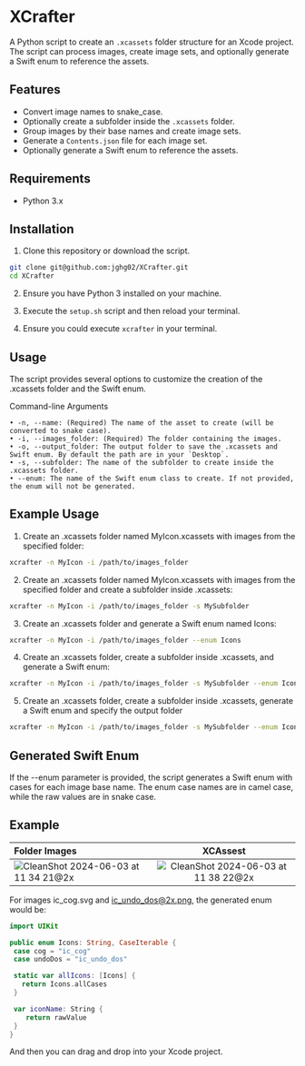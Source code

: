 # XCrafter


A Python script to create an `.xcassets` folder structure for an Xcode project. The script can process images, create image sets, and optionally generate a Swift enum to reference the assets.

## Features

- Convert image names to snake_case.
- Optionally create a subfolder inside the `.xcassets` folder.
- Group images by their base names and create image sets.
- Generate a `Contents.json` file for each image set.
- Optionally generate a Swift enum to reference the assets.

## Requirements

- Python 3.x

## Installation

1. Clone this repository or download the script.

```sh
git clone git@github.com:jghg02/XCrafter.git
cd XCrafter
```

2. Ensure you have Python 3 installed on your machine.

3. Execute the `setup.sh` script and then reload your terminal.

4. Ensure you could execute `xcrafter` in your terminal.

## Usage

The script provides several options to customize the creation of the .xcassets folder and the Swift enum.

Command-line Arguments

	• -n, --name: (Required) The name of the asset to create (will be converted to snake case).
	• -i, --images_folder: (Required) The folder containing the images.
	• -o, --output_folder: The output folder to save the .xcassets and Swift enum. By default the path are in your `Desktop`.
	• -s, --subfolder: The name of the subfolder to create inside the .xcassets folder.
	• --enum: The name of the Swift enum class to create. If not provided, the enum will not be generated.


## Example Usage

1.	Create an .xcassets folder named MyIcon.xcassets with images from the specified folder:
```sh
xcrafter -n MyIcon -i /path/to/images_folder
```

2. Create an .xcassets folder named MyIcon.xcassets with images from the specified folder and create a subfolder inside .xcassets:
```sh
xcrafter -n MyIcon -i /path/to/images_folder -s MySubfolder
```

3. Create an .xcassets folder and generate a Swift enum named Icons:
```sh
xcrafter -n MyIcon -i /path/to/images_folder --enum Icons
```

4. Create an .xcassets folder, create a subfolder inside .xcassets, and generate a Swift enum:
```sh
xcrafter -n MyIcon -i /path/to/images_folder -s MySubfolder --enum Icons
```

5. Create an .xcassets folder, create a subfolder inside .xcassets, generate a Swift enum and specify the output folder
```sh
xcrafter -n MyIcon -i /path/to/images_folder -s MySubfolder --enum Icons -o /your/path/here
```


## Generated Swift Enum

If the --enum parameter is provided, the script generates a Swift enum with cases for each image base name. The enum case names are in camel case, while the raw values are in snake case.

## Example

| Folder Images  | XCAssest  | 
|:------------- |:---------------:|
| ![CleanShot 2024-06-03 at 11 34 21@2x](https://github.com/nicklockwood/SwiftFormat/assets/1470487/e8c30fe4-cb46-459b-85ff-b885bb0f5f1c)  | ![CleanShot 2024-06-03 at 11 38 22@2x](https://github.com/nicklockwood/SwiftFormat/assets/1470487/28c9ff21-543f-4997-87b7-96b1486b6961)          |


For images ic_cog.svg and ic_undo_dos@2x.png, the generated enum would be:

```swift
import UIKit

public enum Icons: String, CaseIterable {
 case cog = "ic_cog"
 case undoDos = "ic_undo_dos"

 static var allIcons: [Icons] {
   return Icons.allCases
 }

 var iconName: String {
    return rawValue
 }
}
```

And then you can drag and drop into your Xcode project. 

